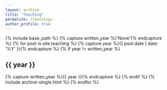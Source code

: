 ```yaml
---
layout: archive
title: "Teaching"
permalink: /teaching/
author_profile: true
---
```


{% include base_path %}
{% capture written_year %}'None'{% endcapture %}
{% for post in site.teaching %}
  {% capture year %}{{ psot.date | date: '%Y' }}{% endcapture %}
  {% if year != written_year %}
    <h2 id="{{ year | slugify }}" class="archive__subtitle">{{ year }}</h2>
    {% capture written_year %}{{ year }}{% endcapture %}
  {% endif %}
  {% include archive-single.html %}
{% endfor %}
